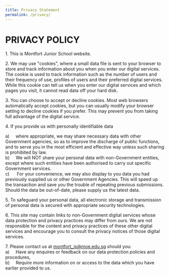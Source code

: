 ```yaml
---
title: Privacy Statement
permalink: /privacy/
---
```

# **PRIVACY POLICY**

1\.  This is Montfort Junior School website.

2\.  We may use "cookies", where a small data file is sent to your browser to store and track information about you when you enter our digital services. The cookie is used to track information such as the number of users and their frequency of use, profiles of users and their preferred digital services. While this cookie can tell us when you enter our digital services and which pages you visit, it cannot read data off your hard disk. 

3\.  You can choose to accept or decline cookies. Most web browsers automatically accept cookies, but you can usually modify your browser setting to decline cookies if you prefer. This may prevent you from taking full advantage of the digital service. 

4\.  If you provide us with personally identifiable data 

a)     where appropriate, we may share necessary data with other Government agencies, so as to improve the discharge of public functions, and to serve you in the most efficient and effective way unless such sharing is prohibited by law.  
b)     We will NOT share your personal data with non-Government entities, except where such entities have been authorised to carry out specific Government services.  
c)      For your convenience, we may also display to you data you had previously supplied us or other Government Agencies. This will speed up the transaction and save you the trouble of repeating previous submissions. Should the data be out-of-date, please supply us the latest data. 

5\.  To safeguard your personal data, all electronic storage and transmission of personal data is secured with appropriate security technologies. 

6\.  This site may contain links to non-Government digital services whose data protection and privacy practices may differ from ours. We are not responsible for the content and privacy practices of these other digital services and encourage you to consult the privacy notices of those digital services. 

7\. Please contact us at [montfort\_js@moe.edu.sg](mailto:montfort_js@moe.edu.sg) should you:            
a)     Have any enquires or feedback on our data protection policies and procedures,       
b)     Require more information on or access to the data which you have earlier provided to us.